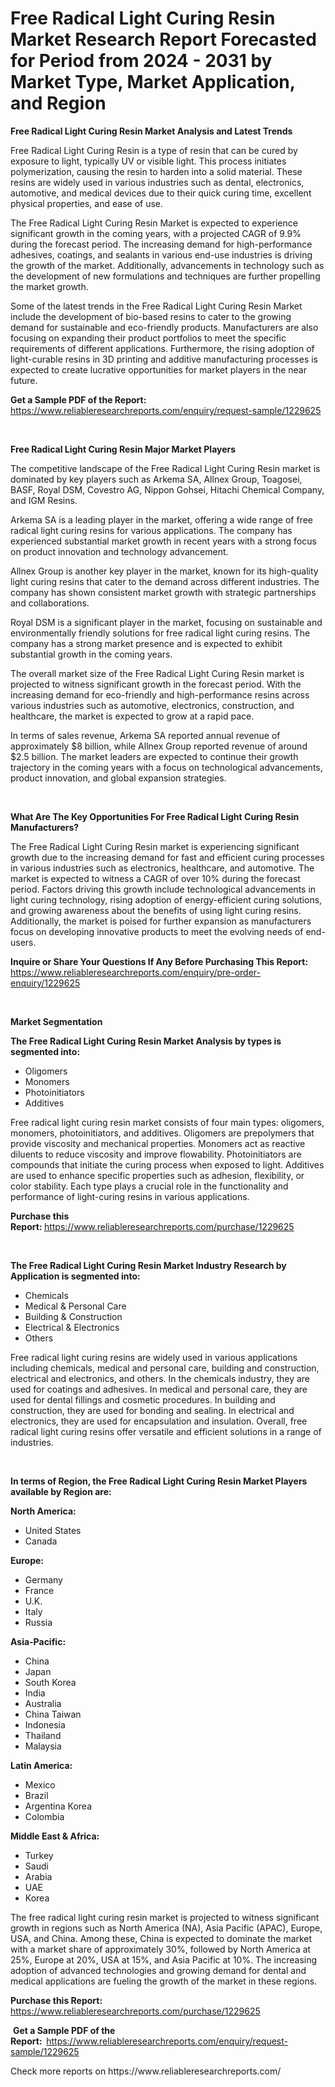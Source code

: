 <p><h1>Free Radical Light Curing Resin Market Research Report Forecasted for Period from 2024 -  2031 by Market Type, Market Application, and Region</h1></p><p><strong>Free Radical Light Curing Resin Market Analysis and Latest Trends</strong></p>
<p><p>Free Radical Light Curing Resin is a type of resin that can be cured by exposure to light, typically UV or visible light. This process initiates polymerization, causing the resin to harden into a solid material. These resins are widely used in various industries such as dental, electronics, automotive, and medical devices due to their quick curing time, excellent physical properties, and ease of use.</p><p>The Free Radical Light Curing Resin Market is expected to experience significant growth in the coming years, with a projected CAGR of 9.9% during the forecast period. The increasing demand for high-performance adhesives, coatings, and sealants in various end-use industries is driving the growth of the market. Additionally, advancements in technology such as the development of new formulations and techniques are further propelling the market growth.</p><p>Some of the latest trends in the Free Radical Light Curing Resin Market include the development of bio-based resins to cater to the growing demand for sustainable and eco-friendly products. Manufacturers are also focusing on expanding their product portfolios to meet the specific requirements of different applications. Furthermore, the rising adoption of light-curable resins in 3D printing and additive manufacturing processes is expected to create lucrative opportunities for market players in the near future.</p></p>
<p><strong>Get a Sample PDF of the Report:&nbsp;</strong> <a href="https://www.reliableresearchreports.com/enquiry/request-sample/1229625">https://www.reliableresearchreports.com/enquiry/request-sample/1229625</a></p>
<p>&nbsp;</p>
<p><strong>Free Radical Light Curing Resin Major Market Players</strong></p>
<p><p>The competitive landscape of the Free Radical Light Curing Resin market is dominated by key players such as Arkema SA, Allnex Group, Toagosei, BASF, Royal DSM, Covestro AG, Nippon Gohsei, Hitachi Chemical Company, and IGM Resins. </p><p>Arkema SA is a leading player in the market, offering a wide range of free radical light curing resins for various applications. The company has experienced substantial market growth in recent years with a strong focus on product innovation and technology advancement.</p><p>Allnex Group is another key player in the market, known for its high-quality light curing resins that cater to the demand across different industries. The company has shown consistent market growth with strategic partnerships and collaborations.</p><p>Royal DSM is a significant player in the market, focusing on sustainable and environmentally friendly solutions for free radical light curing resins. The company has a strong market presence and is expected to exhibit substantial growth in the coming years.</p><p>The overall market size of the Free Radical Light Curing Resin market is projected to witness significant growth in the forecast period. With the increasing demand for eco-friendly and high-performance resins across various industries such as automotive, electronics, construction, and healthcare, the market is expected to grow at a rapid pace.</p><p>In terms of sales revenue, Arkema SA reported annual revenue of approximately $8 billion, while Allnex Group reported revenue of around $2.5 billion. The market leaders are expected to continue their growth trajectory in the coming years with a focus on technological advancements, product innovation, and global expansion strategies.</p></p>
<p>&nbsp;</p>
<p><strong>What Are The Key Opportunities For Free Radical Light Curing Resin Manufacturers?</strong></p>
<p><p>The Free Radical Light Curing Resin market is experiencing significant growth due to the increasing demand for fast and efficient curing processes in various industries such as electronics, healthcare, and automotive. The market is expected to witness a CAGR of over 10% during the forecast period. Factors driving this growth include technological advancements in light curing technology, rising adoption of energy-efficient curing solutions, and growing awareness about the benefits of using light curing resins. Additionally, the market is poised for further expansion as manufacturers focus on developing innovative products to meet the evolving needs of end-users.</p></p>
<p><strong>Inquire or Share Your Questions If Any Before Purchasing This Report:</strong> <a href="https://www.reliableresearchreports.com/enquiry/pre-order-enquiry/1229625">https://www.reliableresearchreports.com/enquiry/pre-order-enquiry/1229625</a></p>
<p>&nbsp;</p>
<p><strong>Market Segmentation</strong></p>
<p><strong>The Free Radical Light Curing Resin Market Analysis by types is segmented into:</strong></p>
<p><ul><li>Oligomers</li><li>Monomers</li><li>Photoinitiators</li><li>Additives</li></ul></p>
<p><p>Free radical light curing resin market consists of four main types: oligomers, monomers, photoinitiators, and additives. Oligomers are prepolymers that provide viscosity and mechanical properties. Monomers act as reactive diluents to reduce viscosity and improve flowability. Photoinitiators are compounds that initiate the curing process when exposed to light. Additives are used to enhance specific properties such as adhesion, flexibility, or color stability. Each type plays a crucial role in the functionality and performance of light-curing resins in various applications.</p></p>
<p><strong>Purchase this Report:&nbsp;</strong><a href="https://www.reliableresearchreports.com/purchase/1229625">https://www.reliableresearchreports.com/purchase/1229625</a></p>
<p>&nbsp;</p>
<p><strong>The Free Radical Light Curing Resin Market Industry Research by Application is segmented into:</strong></p>
<p><ul><li>Chemicals</li><li>Medical & Personal Care</li><li>Building & Construction</li><li>Electrical & Electronics</li><li>Others</li></ul></p>
<p><p>Free radical light curing resins are widely used in various applications including chemicals, medical and personal care, building and construction, electrical and electronics, and others. In the chemicals industry, they are used for coatings and adhesives. In medical and personal care, they are used for dental fillings and cosmetic procedures. In building and construction, they are used for bonding and sealing. In electrical and electronics, they are used for encapsulation and insulation. Overall, free radical light curing resins offer versatile and efficient solutions in a range of industries.</p></p>
<p>&nbsp;</p>
<p><strong>In terms of Region, the Free Radical Light Curing Resin Market Players available by Region are:</strong></p>
<p>
    <p> <strong> North America: </strong>
        <ul>
            <li>United States</li>
            <li>Canada</li>
        </ul>
        </p> 
    <p> <strong> Europe: </strong>
        <ul>
            <li>Germany</li>
            <li>France</li>
            <li>U.K.</li>
            <li>Italy</li>
            <li>Russia</li>
        </ul>
        </p> 
    <p> <strong> Asia-Pacific: </strong>
        <ul>
            <li>China</li>
            <li>Japan</li>
            <li>South Korea</li>
            <li>India</li>
            <li>Australia</li>
            <li>China Taiwan</li>
            <li>Indonesia</li>
            <li>Thailand</li>
            <li>Malaysia</li>
        </ul>
        </p> 
    <p> <strong> Latin America: </strong>
        <ul>
            <li>Mexico</li>
            <li>Brazil</li>
            <li>Argentina Korea</li>
            <li>Colombia</li>
        </ul>
        </p> 
    <p> <strong> Middle East & Africa: </strong>
        <ul>
            <li>Turkey</li>
            <li>Saudi</li>
            <li>Arabia</li>
            <li>UAE</li>
            <li>Korea</li>
        </ul>
    </p>
    </p>
<p><p>The free radical light curing resin market is projected to witness significant growth in regions such as North America (NA), Asia Pacific (APAC), Europe, USA, and China. Among these, China is expected to dominate the market with a market share of approximately 30%, followed by North America at 25%, Europe at 20%, USA at 15%, and Asia Pacific at 10%. The increasing adoption of advanced technologies and growing demand for dental and medical applications are fueling the growth of the market in these regions.</p></p>
<p><strong>Purchase this Report: </strong><a href="https://www.reliableresearchreports.com/purchase/1229625">https://www.reliableresearchreports.com/purchase/1229625</a></p>
<p>&nbsp;<strong>Get a Sample PDF of the Report:&nbsp;&nbsp;</strong><a href="https://www.reliableresearchreports.com/enquiry/request-sample/1229625">https://www.reliableresearchreports.com/enquiry/request-sample/1229625</a></p>
<p><strong></strong></p>
<p>Check more reports on https://www.reliableresearchreports.com/</p>